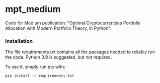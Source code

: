 # mpt_medium
Code for Medium publication: "Optimal Cryptocurrencies Portfolio Allocation with Modern Portfolio Theory, in Python".

<h3> Installation </h3>
The file requirements.txt contains all the packages needed to reliably run the code. Python 3.9 is suggested, but not required.

To use it, simply run pip with:

```pip install -r requirements.txt```